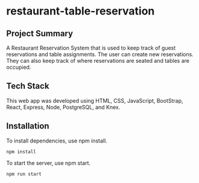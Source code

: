 # restaurant-table-reservation

## Project Summary
A Restaurant Reservation System that is used to keep track of guest reservations and table assignments. The user can create new reservations. They can also keep track of where reservations are seated and tables are occupied.

## Tech Stack
This web app was developed using HTML, CSS, JavaScript, BootStrap, React, Express, Node, PostgreSQL, and Knex.

## Installation
To install dependencies, use npm install.
```
npm install
```

To start the server, use npm start.
```
npm run start
```